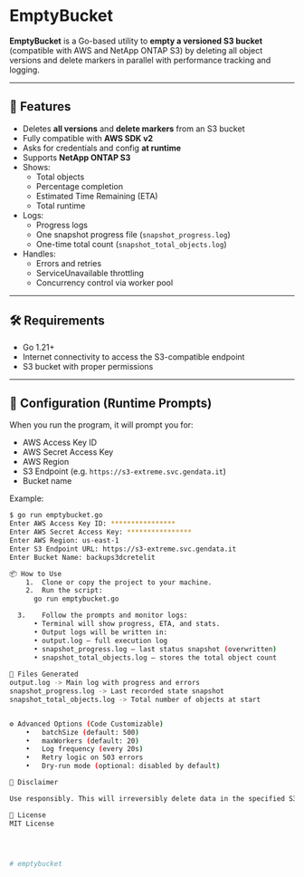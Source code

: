 # EmptyBucket

**EmptyBucket** is a Go-based utility to **empty a versioned S3 bucket** (compatible with AWS and NetApp ONTAP S3) by deleting all object versions and delete markers in parallel with performance tracking and logging.

---

## 🚀 Features

- Deletes **all versions** and **delete markers** from an S3 bucket
- Fully compatible with **AWS SDK v2**
- Asks for credentials and config **at runtime**
- Supports **NetApp ONTAP S3**
- Shows:
  - Total objects
  - Percentage completion
  - Estimated Time Remaining (ETA)
  - Total runtime
- Logs:
  - Progress logs
  - One snapshot progress file (`snapshot_progress.log`)
  - One-time total count (`snapshot_total_objects.log`)
- Handles:
  - Errors and retries
  - ServiceUnavailable throttling
  - Concurrency control via worker pool

---

## 🛠️ Requirements

- Go 1.21+
- Internet connectivity to access the S3-compatible endpoint
- S3 bucket with proper permissions

---

## 🔧 Configuration (Runtime Prompts)

When you run the program, it will prompt you for:

- AWS Access Key ID
- AWS Secret Access Key
- AWS Region
- S3 Endpoint (e.g. `https://s3-extreme.svc.gendata.it`)
- Bucket name

Example:
```bash
$ go run emptybucket.go
Enter AWS Access Key ID: ****************
Enter AWS Secret Access Key: ****************
Enter AWS Region: us-east-1
Enter S3 Endpoint URL: https://s3-extreme.svc.gendata.it
Enter Bucket Name: backups3dcretelit

📦 How to Use
	1.	Clone or copy the project to your machine.
	2.	Run the script:
      go run emptybucket.go

  3.	Follow the prompts and monitor logs:
      •	Terminal will show progress, ETA, and stats.
      •	Output logs will be written in:
      •	output.log — full execution log
      •	snapshot_progress.log — last status snapshot (overwritten)
      •	snapshot_total_objects.log — stores the total object count
  
📂 Files Generated
output.log -> Main log with progress and errors
snapshot_progress.log -> Last recorded state snapshot
snapshot_total_objects.log -> Total number of objects at start


⚙️ Advanced Options (Code Customizable)
	•	batchSize (default: 500)
	•	maxWorkers (default: 20)
	•	Log frequency (every 20s)
	•	Retry logic on 503 errors
	•	Dry-run mode (optional: disabled by default)

🛑 Disclaimer

Use responsibly. This will irreversibly delete data in the specified S3 bucket.

📃 License
MIT License




# emptybucket
